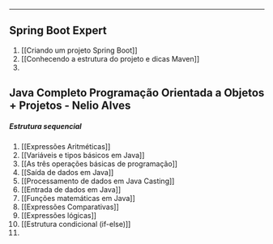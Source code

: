 ___

## Spring Boot Expert
1. [[Criando um projeto Spring Boot]]
2. [[Conhecendo a estrutura do projeto e dicas Maven]]
3. 







## Java Completo Programação Orientada a Objetos + Projetos - Nelio Alves

##### Estrutura sequencial
1. [[Expressões Aritméticas]]
2. [[Variáveis e tipos básicos em Java]]
3. [[As três operações básicas de programação]]
4. [[Saída de dados em Java]]
5. [[Processamento de dados em Java Casting]]
6. [[Entrada de dados em Java]]
7. [[Funções matemáticas em Java]]
8. [[Expressões Comparativas]]
9. [[Expressões lógicas]]
10. [[Estrutura condicional (if-else)]]
11. 